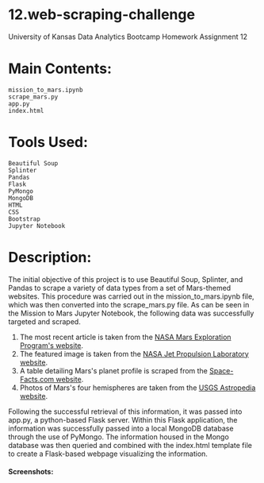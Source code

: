 # 12.web-scraping-challenge
University of Kansas Data Analytics Bootcamp Homework Assignment 12

# Main Contents:
    mission_to_mars.ipynb
    scrape_mars.py
    app.py
    index.html
# Tools Used:
    Beautiful Soup
    Splinter
    Pandas
    Flask
    PyMongo
    MongoDB
    HTML
    CSS
    Bootstrap
    Jupyter Notebook

# Description:

The initial objective of this project is to use Beautiful Soup, Splinter, and Pandas to scrape a variety of data types from a set of Mars-themed websites. This procedure was carried out in the mission_to_mars.ipynb file, which was then converted into the scrape_mars.py file. As can be seen in the Mission to Mars Jupyter Notebook, the following data was successfully targeted and scraped.
1. The most recent article is taken from the [NASA Mars Exploration Program's website](https://mars.nasa.gov/news/?page=0&per_page=40&order=publish_date+desc%2Ccreated_at+desc&search=&category=19%2C165%2C184%2C204&blank_scope=Latest).
2. The featured image is taken from the [NASA Jet Propulsion Laboratory website](https://www.jpl.nasa.gov/spaceimages/?search=&category=Mars).
3. A table detailing Mars's planet profile is scraped from the [Space-Facts.com website](https://space-facts.com/mars/).
4. Photos of Mars's four hemispheres are taken from the [USGS Astropedia website](https://astrogeology.usgs.gov/search/results?q=hemisphere+enhanced&k1=target&v1=Mars).

Following the successful retrieval of this information, it was passed into app.py, a python-based Flask server. Within this Flask application, the information was successfully passed into a local MongoDB database through the use of PyMongo. The information housed in the Mongo database was then queried and combined with the index.html template file to create a Flask-based webpage visualizing the information.

#### Screenshots:


